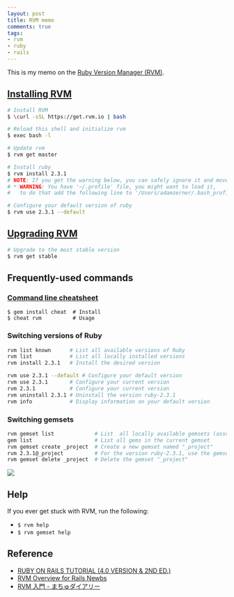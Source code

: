 ```yaml
---
layout: post
title: RVM memo
comments: true
tags:
- rvm
- ruby
- rails
---
```


This is my memo on the [Ruby Version Manager (RVM)](https://rvm.io/).

<!--more-->

## [Installing RVM](https://rvm.io/rvm/install)
```bash
# Install RVM
$ \curl -sSL https://get.rvm.io | bash

# Reload this shell and initialize rvm
$ exec bash -l

# Update rvm
$ rvm get master

# Install ruby
$ rvm install 2.3.1
# NOTE: If you get the warning below, you can safely ignore it and move on to step 3.
# * WARNING: You have '~/.profile' file, you might want to load it,
#   to do that add the following line to '/Users/adamzerner/.bash_profile':

# Configure your default version of ruby
$ rvm use 2.3.1 --default
```

## [Upgrading RVM](https://rvm.io/rvm/upgrading)
```bash
# Upgrade to the most stable version
$ rvm get stable
```



## Frequently-used commands

### [Command line cheatsheet](http://cheat.errtheblog.com/)
```
$ gem install cheat  # Install
$ cheat rvm          # Usage
```

### Switching versions of Ruby

```bash
rvm list known      # List all available versions of Ruby
rvm list            # List all locally installed versions
rvm install 2.3.1   # Install the desired version

rvm use 2.3.1 --default # Configure your default version
rvm use 2.3.1       # Configure your current version
rvm 2.3.1           # Configure your current version
rvm uninstall 2.3.1 # Uninstall the version ruby-2.3.1
rvm info            # Display information on your default version
```

### Switching gemsets

```bash
rvm gemset list             # List  all locally available gemsets (associated with the currently active version of Ruby)
gem list                    # List all gems in the current gemset
rvm gemset create _project  # Create a new gemset named "_project"
rvm 2.3.1@_project          # For the version ruby-2.3.1, use the gemset "_project"
rvm gemset delete _project  # Delete the gemset "_project"
```

![](https://strandcode.files.wordpress.com/2013/07/rvm_architecture.png?w=540&h=372)



## Help

If you ever get stuck with RVM, run the following:

- `$ rvm help`
- `$ rvm gemset help`



## Reference
- [RUBY ON RAILS TUTORIAL (4.0 VERSION & 2ND ED.)](http://rails-4-0.railstutorial.org/book/beginning#sec-install_ruby)
- [RVM Overview for Rails Newbs](https://strandcode.com/2013/07/11/ruby-version-manager-rvm-overview-for-rails-newbs/
)
- [RVM 入門 - まちゅダイアリー](http://www.machu.jp/diary/20110521.html)
